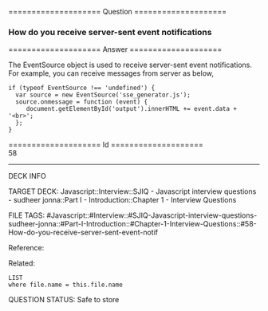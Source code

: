 ==================== Question ====================  

### How do you receive server-sent event notifications  

==================== Answer ====================  

The EventSource object is used to receive server-sent event notifications. For example, you can receive messages from server as below,

<!-- codeblock-start -->
<pre><code class="hljs language-javascript"><span class="hljs-keyword">if</span> (<span class="hljs-keyword">typeof</span> <span class="hljs-title class_">EventSource</span> !== <span class="hljs-string">'undefined'</span>) {
  <span class="hljs-keyword">var</span> source = <span class="hljs-keyword">new</span> <span class="hljs-title class_">EventSource</span>(<span class="hljs-string">'sse_generator.js'</span>);
  source.<span class="hljs-property">onmessage</span> = <span class="hljs-keyword">function</span> (<span class="hljs-params">event</span>) {
     <span class="hljs-variable language_">document</span>.<span class="hljs-title function_">getElementById</span>(<span class="hljs-string">'output'</span>).<span class="hljs-property">innerHTML</span> += event.<span class="hljs-property">data</span> + <span class="hljs-string">'&#x3C;br>'</span>;
  };
}
</code></pre>
<!-- codeblock-end -->

==================== Id ====================  
58

---

DECK INFO

TARGET DECK: Javascript::Interview::SJIQ - Javascript interview questions - sudheer jonna::Part I - Introduction::Chapter 1 - Interview Questions

FILE TAGS: #Javascript::#Interview::#SJIQ-Javascript-interview-questions-sudheer-jonna::#Part-I-Introduction::#Chapter-1-Interview-Questions::#58-How-do-you-receive-server-sent-event-notif

Reference:

Related:

```dataview
LIST
where file.name = this.file.name
```

QUESTION STATUS: Safe to store

